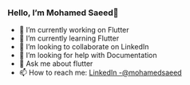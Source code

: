 ### Hello, I’m Mohamed Saeed👋

- 🔭 I’m currently working on Flutter
- 🌱 I’m currently learning Flutter
- 👯 I’m looking to collaborate on LinkedIn
- 🤔 I’m looking for help with Documentation
- 💬 Ask me about flutter
- 📫 How to reach me: [LinkedIn -@mohamedsaeed](https://www.linkedin.com/in/mohamed-sead-76a00b21b) 

